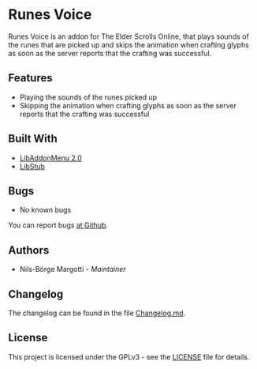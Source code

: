 # Runes Voice

Runes Voice is an addon for The Elder Scrolls Online, that plays sounds of the runes that are picked up and skips the animation when crafting glyphs as soon as the server reports that the crafting was successful.

## Features

- Playing the sounds of the runes picked up
- Skipping the animation when crafting glyphs as soon as the server reports that the crafting was successful

## Built With

- [LibAddonMenu 2.0](http://www.esoui.com/downloads/info7-LibAddonMenu.html)
- [LibStub](http://www.esoui.com/downloads/info44-LibStub.html)

## Bugs

- No known bugs

You can report bugs [at Github](https://github.com/Nols1000/RunesVoice/issues).

## Authors

- Nils-Börge Margotti - *Maintainer*

## Changelog

The changelog can be found in the file [Changelog.md](https://github.com/Nols1000/RunesVoice/blob/master/Changelog.md).

## License

This project is licensed under the GPLv3 - see the [LICENSE](https://github.com/Nols1000/RunesVoice/blob/master/LICENSE) file for details.
